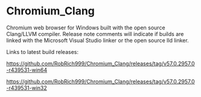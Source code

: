 # Chromium_Clang

Chromium web browser for Windows built with the open source Clang/LLVM compiler. Release note comments will indicate if builds are linked with the Microsoft Visual Studio linker or the open source lld linker.

Links to latest build releases:

https://github.com/RobRich999/Chromium_Clang/releases/tag/v57.0.2957.0-r439531-win64

https://github.com/RobRich999/Chromium_Clang/releases/tag/v57.0.2957.0-r439531-win32
